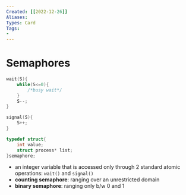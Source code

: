 ```yaml
---
Created: [[2022-12-26]]
Aliases: 
Types: Card
Tags: 
- 
---
```

# Semaphores
```C
wait(S){
	while(S<=0){
		/*busy wait*/
	}
	S--;
}

signal(S){
	S++;
}

typedef struct{
	int value;
	struct process* list;
}semaphore;
```
- an integer variable that is accessed only through 2 standard atomic operations: `wait()` and `signal()`
- **counting semaphore**: ranging over an unrestricted domain
- **binary semaphore**: ranging only b/w 0 and 1